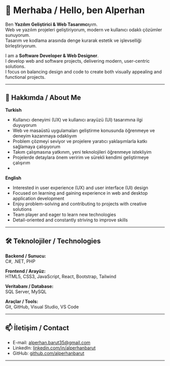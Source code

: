 # 👋 Merhaba / Hello, ben Alperhan

Ben **Yazılım Geliştirici & Web Tasarımcı**yım.  
Web ve yazılım projeleri geliştiriyorum, modern ve kullanıcı odaklı çözümler sunuyorum.  
Tasarım ve kodlama arasında denge kurarak estetik ve işlevselliği birleştiriyorum.

I am a **Software Developer & Web Designer**.  
I develop web and software projects, delivering modern, user-centric solutions.  
I focus on balancing design and code to create both visually appealing and functional projects.

---

## 🌟 Hakkımda / About Me

**Turkish**

- Kullanıcı deneyimi (UX) ve kullanıcı arayüzü (UI) tasarımına ilgi duyuyorum  
- Web ve masaüstü uygulamaları geliştirme konusunda öğrenmeye ve deneyim kazanmaya odaklıyım  
- Problem çözmeyi seviyor ve projelere yaratıcı yaklaşımlarla katkı sağlamaya çalışıyorum  
- Takım çalışmasına yatkınım, yeni teknolojileri öğrenmeye istekliyim  
- Projelerde detaylara önem veririm ve sürekli kendimi geliştirmeye çalışırım
- 
**English**
  
- Interested in user experience (UX) and user interface (UI) design  
- Focused on learning and gaining experience in web and desktop application development  
- Enjoy problem-solving and contributing to projects with creative solutions  
- Team player and eager to learn new technologies  
- Detail-oriented and constantly striving to improve skills

---
## 🛠️ Teknolojiler / Technologies

**Backend / Sunucu:**  
C#, .NET, PHP

**Frontend / Arayüz:**  
HTML5, CSS3, JavaScript, React, Bootstrap, Tailwind

**Veritabanı / Database:**  
SQL Server, MySQL

**Araçlar / Tools:**  
Git, GitHub, Visual Studio, VS Code

---

## 📫 İletişim / Contact

- E-mail: [alperhan.barut35@gmail.com](mailto:alperhan.barut35@gmail.com)  
- LinkedIn: [linkedin.com/in/alperhanbarut](https://www.linkedin.com/in/alperhanbarut)  
- GitHub: [github.com/alperhanbarut](https://github.com/alperhanbarut)

---


